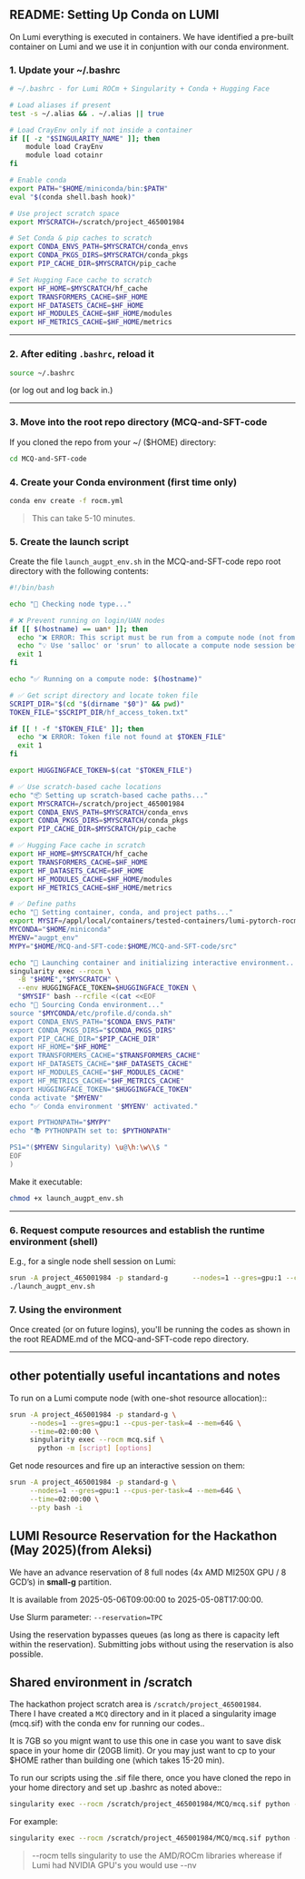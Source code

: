 ## README: Setting Up Conda on LUMI

On Lumi everything is executed in containers. We have identified
a pre-built container on Lumi and we use it in conjuntion with
our conda environment.

### 1. Update your ~/.bashrc


```bash
# ~/.bashrc - for Lumi ROCm + Singularity + Conda + Hugging Face

# Load aliases if present
test -s ~/.alias && . ~/.alias || true

# Load CrayEnv only if not inside a container
if [[ -z "$SINGULARITY_NAME" ]]; then
    module load CrayEnv
    module load cotainr
fi

# Enable conda
export PATH="$HOME/miniconda/bin:$PATH"
eval "$(conda shell.bash hook)"

# Use project scratch space
export MYSCRATCH=/scratch/project_465001984

# Set Conda & pip caches to scratch
export CONDA_ENVS_PATH=$MYSCRATCH/conda_envs
export CONDA_PKGS_DIRS=$MYSCRATCH/conda_pkgs
export PIP_CACHE_DIR=$MYSCRATCH/pip_cache

# Set Hugging Face cache to scratch
export HF_HOME=$MYSCRATCH/hf_cache
export TRANSFORMERS_CACHE=$HF_HOME
export HF_DATASETS_CACHE=$HF_HOME
export HF_MODULES_CACHE=$HF_HOME/modules
export HF_METRICS_CACHE=$HF_HOME/metrics

```
---

### 2. After editing `.bashrc`, reload it

```bash
source ~/.bashrc
```

(or log out and log back in.)

---

### 3. Move into the root repo directory (MCQ-and-SFT-code

If you cloned the repo from your ~/ ($HOME) directory:
```bash
cd MCQ-and-SFT-code
```

### 4. Create your Conda environment (first time only)

```bash
conda env create -f rocm.yml
```

> This can take 5-10 minutes. 

### 5. Create the launch script

Create the file `launch_augpt_env.sh` in the MCQ-and-SFT-code repo root
directory with the following contents:

```bash
#!/bin/bash

echo "🔧 Checking node type..."

# ❌ Prevent running on login/UAN nodes
if [[ $(hostname) == uan* ]]; then
  echo "❌ ERROR: This script must be run from a compute node (not from a login/UAN node like $(hostname))."
  echo "💡 Use 'salloc' or 'srun' to allocate a compute node session before running this script."
  exit 1
fi

echo "✅ Running on a compute node: $(hostname)"

# ✅ Get script directory and locate token file
SCRIPT_DIR="$(cd "$(dirname "$0")" && pwd)"
TOKEN_FILE="$SCRIPT_DIR/hf_access_token.txt"

if [[ ! -f "$TOKEN_FILE" ]]; then
  echo "❌ ERROR: Token file not found at $TOKEN_FILE"
  exit 1
fi

export HUGGINGFACE_TOKEN=$(cat "$TOKEN_FILE")

# ✅ Use scratch-based cache locations
echo "📦 Setting up scratch-based cache paths..."
export MYSCRATCH=/scratch/project_465001984
export CONDA_ENVS_PATH=$MYSCRATCH/conda_envs
export CONDA_PKGS_DIRS=$MYSCRATCH/conda_pkgs
export PIP_CACHE_DIR=$MYSCRATCH/pip_cache

# ✅ Hugging Face cache in scratch
export HF_HOME=$MYSCRATCH/hf_cache
export TRANSFORMERS_CACHE=$HF_HOME
export HF_DATASETS_CACHE=$HF_HOME
export HF_MODULES_CACHE=$HF_HOME/modules
export HF_METRICS_CACHE=$HF_HOME/metrics

# ✅ Define paths
echo "📁 Setting container, conda, and project paths..."
export MYSIF=/appl/local/containers/tested-containers/lumi-pytorch-rocm-6.2.1-python-3.12-pytorch-20240918-vllm-4075b35-dockerhash-3cad1babc4b8.sif
MYCONDA="$HOME/miniconda"
MYENV="augpt_env"
MYPY="$HOME/MCQ-and-SFT-code:$HOME/MCQ-and-SFT-code/src"

echo "🚀 Launching container and initializing interactive environment..."
singularity exec --rocm \
  -B "$HOME","$MYSCRATCH" \
  --env HUGGINGFACE_TOKEN=$HUGGINGFACE_TOKEN \
  "$MYSIF" bash --rcfile <(cat <<EOF
echo "📡 Sourcing Conda environment..."
source "$MYCONDA/etc/profile.d/conda.sh"
export CONDA_ENVS_PATH="$CONDA_ENVS_PATH"
export CONDA_PKGS_DIRS="$CONDA_PKGS_DIRS"
export PIP_CACHE_DIR="$PIP_CACHE_DIR"
export HF_HOME="$HF_HOME"
export TRANSFORMERS_CACHE="$TRANSFORMERS_CACHE"
export HF_DATASETS_CACHE="$HF_DATASETS_CACHE"
export HF_MODULES_CACHE="$HF_MODULES_CACHE"
export HF_METRICS_CACHE="$HF_METRICS_CACHE"
export HUGGINGFACE_TOKEN="$HUGGINGFACE_TOKEN"
conda activate "$MYENV"
echo "✅ Conda environment '$MYENV' activated."

export PYTHONPATH="$MYPY"
echo "📚 PYTHONPATH set to: $PYTHONPATH"

PS1="($MYENV Singularity) \u@\h:\w\\$ "
EOF
)

```

Make it executable:
```bash
chmod +x launch_augpt_env.sh
```

---

### 6. Request compute resources and establish the runtime environment (shell)

E.g., for a single node shell session on Lumi:

```bash
srun -A project_465001984 -p standard-g      --nodes=1 --gres=gpu:1 --cpus-per-task=4 --mem=64G      --time=02:00:00      --pty bash -i
./launch_augpt_env.sh
```
### 7. Using the environment

Once created (or on future logins), you'll be running the codes as shown
in the root README.md of the MCQ-and-SFT-code repo directory.

---

## other potentially useful incantations and notes

To run on a Lumi compute node (with one-shot resource allocation)::
```bash
srun -A project_465001984 -p standard-g \
     --nodes=1 --gres=gpu:1 --cpus-per-task=4 --mem=64G \
     --time=02:00:00 \
     singularity exec --rocm mcq.sif \
       python -m [script] [options]
```

Get node resources and fire up an interactive session on them:
```bash
srun -A project_465001984 -p standard-g \
     --nodes=1 --gres=gpu:1 --cpus-per-task=4 --mem=64G \
     --time=02:00:00 \
     --pty bash -i
```

## LUMI Resource Reservation for the Hackathon (May 2025)(from Aleksi)

We have an advance reservation of 8 full nodes (4x AMD MI250X GPU / 8 GCD’s) in
**small-g** partition.

It is available from 2025-05-06T09:00:00 to 2025-05-08T17:00:00.

Use Slurm parameter: `--reservation=TPC`

Using the reservation bypasses queues (as long as there is capacity left within the
reservation). Submitting jobs without using the reservation is also possible.

## Shared environment in /scratch

The hackathon project scratch area is `/scratch/project_465001984`.  
There I have created a `MCQ` directory and in it placed a singularity image
(mcq.sif) with the conda env for running our codes..

It is 7GB so you mignt want to use this one
in case you want to save disk space in your home dir (20GB limit).
Or you may just want to cp to your $HOME rather than building one (which takes 15-20 min).

To run our scripts using the .sif file there, once you have cloned the repo in your home
directory and set up .bashrc as noted above::

```bash
singularity exec --rocm /scratch/project_465001984/MCQ/mcq.sif python -m [SCRIPT] [OPTIONS/ARGS]
```

For example:
```bash
singularity exec --rocm /scratch/project_465001984/MCQ/mcq.sif python -m mcq_workflow.run_workflow -v
```

> --rocm tells singularity to use the AMD/ROCm libraries wherease if Lumi had NVIDIA GPU's you would use --nv
